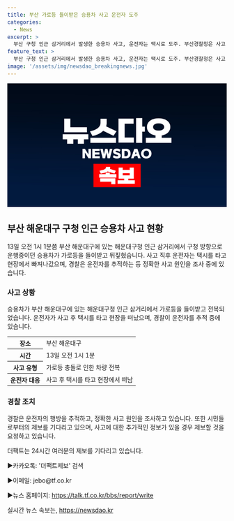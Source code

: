 ```yaml
---
title: 부산 가로등 들이받은 승용차 사고 운전자 도주
categories:
  - News
excerpt: >
  부산 구청 인근 삼거리에서 발생한 승용차 사고, 운전자는 택시로 도주. 부산경찰청은 사고 원인 조사 중.
feature_text: >
  부산 구청 인근 삼거리에서 발생한 승용차 사고, 운전자는 택시로 도주. 부산경찰청은 사고 원인 조사 중.
image: '/assets/img/newsdao_breakingnews.jpg'
---
```


<p><img src="/assets/img/newsdao_breakingnews.jpg" alt="bookingtag 속보" /></p>

<h2 data-ke-size="size26">부산 해운대구 구청 인근 승용차 사고 현황</h2>

<p data-ke-size="size16">13일 오전 1시 1분쯤 부산 해운대구에 있는 해운대구청 인근 삼거리에서 구청 방향으로 운행중이던 승용차가 가로등을 들이받고 뒤짚혔습니다. 사고 직후 운전자는 택시를 타고 현장에서 빠져나갔으며, 경찰은 운전자를 추적하는 등 정확한 사고 원인을 조사 중에 있습니다.</p>

<h3>사고 상황</h3>

<p data-ke-size="size16">승용차가 부산 해운대구에 있는 해운대구청 인근 삼거리에서 가로등을 들이받고 전복되었습니다. 운전자가 사고 후 택시를 타고 현장을 떠났으며, 경찰이 운전자를 추적 중에 있습니다.</p>

<table>
  <tr>
    <th>장소</th>
    <td>부산 해운대구</td>
  </tr>
  <tr>
    <th>시간</th>
    <td>13일 오전 1시 1분</td>
  </tr>
  <tr>
    <th>사고 유형</th>
    <td>가로등 충돌로 인한 차량 전복</td>
  </tr>
  <tr>
    <th>운전자 대응</th>
    <td>사고 후 택시를 타고 현장에서 떠남</td>
  </tr>
</table>

<h3>경찰 조치</h3>

<p data-ke-size="size16">경찰은 운전자의 행방을 추적하고, 정확한 사고 원인을 조사하고 있습니다. 또한 시민들로부터의 제보를 기다리고 있으며, 사고에 대한 추가적인 정보가 있을 경우 제보할 것을 요청하고 있습니다.</p>

<p data-ke-size="size16">더팩트는 24시간 여러분의 제보를 기다리고 있습니다.</p>

<p data-ke-size="size16">▶카카오톡: '더팩트제보' 검색</p>

<p data-ke-size="size16">▶이메일: jebo@tf.co.kr</p>

<p data-ke-size="size16">▶뉴스 홈페이지: <a href="https://talk.tf.co.kr/bbs/report/write">https://talk.tf.co.kr/bbs/report/write</a></p>
실시간 뉴스 속보는, <a href="https://newsdao.kr" rel="dofollow">https://newsdao.kr</a>


